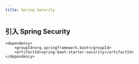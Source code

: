 ```yaml
---
title: Spring Security
---
```


##  引入 Spring Security
```
<dependency>
    <groupId>org.springframework.boot</groupId>
    <artifactId>spring-boot-starter-security</artifactId>
</dependency>
```